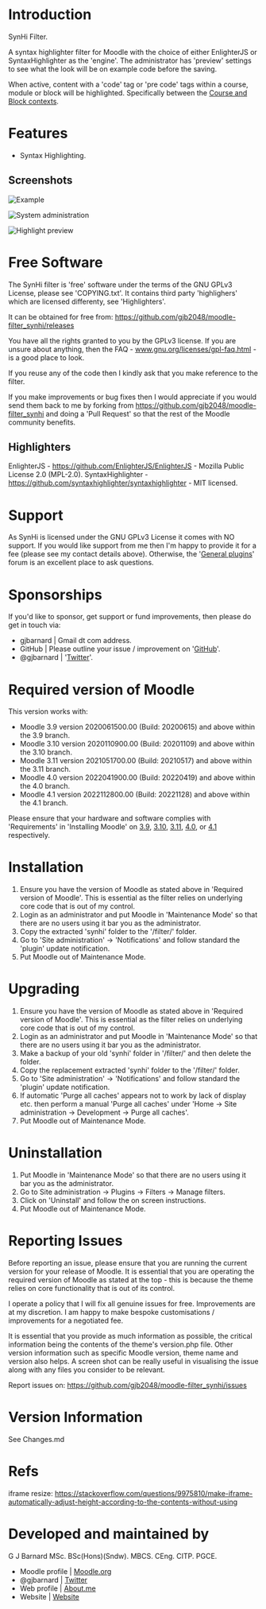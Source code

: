 Introduction
============
SynHi Filter.

A syntax highlighter filter for Moodle with the choice of either EnlighterJS or SyntaxHighlighter
as the 'engine'.  The administrator has 'preview' settings to see what the look will be on example
code before the saving.

When active, content with a 'code' tag or 'pre code' tags within a course, module or block will be highlighted.
Specifically between the [Course and Block contexts](https://docs.moodle.org/39/en/Context).

Features
========
* Syntax Highlighting.

Screenshots
-----------

![Example](/pix/synhi_example.png "Example of code being highlighted")

![System administration](/pix/synhi_admin.png "The system admininstration screen")

![Highlight preview](/pix/synhi_admin_anim.gif "Previewing the engine and style before setting on the systems administration screen")

Free Software
=============
The SynHi filter is 'free' software under the terms of the GNU GPLv3 License, please see 'COPYING.txt'.  It
contains third party 'highlighers' which are licensed differenty, see 'Highlighters'.

It can be obtained for free from:
https://github.com/gjb2048/moodle-filter_synhi/releases

You have all the rights granted to you by the GPLv3 license.  If you are unsure about anything, then the
FAQ - www.gnu.org/licenses/gpl-faq.html - is a good place to look.

If you reuse any of the code then I kindly ask that you make reference to the filter.

If you make improvements or bug fixes then I would appreciate if you would send them back to me by forking from
https://github.com/gjb2048/moodle-filter_synhi and doing a 'Pull Request' so that the rest of the Moodle community
benefits.

Highlighters
------------
EnlighterJS - https://github.com/EnlighterJS/EnlighterJS - Mozilla Public License 2.0 (MPL-2.0).
SyntaxHighlighter - https://github.com/syntaxhighlighter/syntaxhighlighter - MIT licensed.

Support
=======
As SynHi is licensed under the GNU GPLv3 License it comes with NO support.  If you would like support from
me then I'm happy to provide it for a fee (please see my contact details above).  Otherwise, the
'[General plugins](https://moodle.org/mod/forum/view.php?id=44)' forum is an excellent place to ask questions.

Sponsorships
============
If you'd like to sponsor, get support or fund improvements, then please do get in touch via:

- gjbarnard | Gmail dt com address.
- GitHub | Please outline your issue / improvement on '[GitHub](https://github.com/gjb2048/moodle-format_topcoll/issues)'.
- @gjbarnard | '[Twitter](https://twitter.com/gjbarnard)'.

Required version of Moodle
==========================
This version works with:

- Moodle 3.9 version 2020061500.00 (Build: 20200615) and above within the 3.9 branch.
- Moodle 3.10 version 2020110900.00 (Build: 20201109) and above within the 3.10 branch.
- Moodle 3.11 version 2021051700.00 (Build: 20210517) and above within the 3.11 branch.
- Moodle 4.0 version 2022041900.00 (Build: 20220419) and above within the 4.0 branch.
- Moodle 4.1 version 2022112800.00 (Build: 20221128) and above within the 4.1 branch.

Please ensure that your hardware and software complies with 'Requirements' in 'Installing Moodle' on
[3.9](https://docs.moodle.org/39/en/Installing_Moodle), [3.10](https://docs.moodle.org/310/en/Installing_Moodle),
[3.11](https://docs.moodle.org/311/en/Installing_Moodle), [4.0](https://docs.moodle.org/400/en/Installing_Moodle),
or [4.1](https://docs.moodle.org/401/en/Installing_Moodle) respectively.

Installation
============
 1. Ensure you have the version of Moodle as stated above in 'Required version of Moodle'.  This is essential as the
    filter relies on underlying core code that is out of my control.
 2. Login as an administrator and put Moodle in 'Maintenance Mode' so that there are no users using it bar you as the administrator.
 3. Copy the extracted 'synhi' folder to the '/filter/' folder.
 4. Go to 'Site administration' -> 'Notifications' and follow standard the 'plugin' update notification.
 5. Put Moodle out of Maintenance Mode.

Upgrading
=========
 1. Ensure you have the version of Moodle as stated above in 'Required version of Moodle'.  This is essential as the
    filter relies on underlying core code that is out of my control.
 2. Login as an administrator and put Moodle in 'Maintenance Mode' so that there are no users using it bar you as the administrator.
 3. Make a backup of your old 'synhi' folder in '/filter/' and then delete the folder.
 4. Copy the replacement extracted 'synhi' folder to the '/filter/' folder.
 5. Go to 'Site administration' -> 'Notifications' and follow standard the 'plugin' update notification.
 6. If automatic 'Purge all caches' appears not to work by lack of display etc. then perform a manual 'Purge all caches'
   under 'Home -> Site administration -> Development -> Purge all caches'.
 7. Put Moodle out of Maintenance Mode.

Uninstallation
==============
 1. Put Moodle in 'Maintenance Mode' so that there are no users using it bar you as the administrator.
 2. Go to Site administration -> Plugins -> Filters -> Manage filters.
 3. Click on 'Uninstall' and follow the on screen instructions.
 4. Put Moodle out of Maintenance Mode.

Reporting Issues
================
Before reporting an issue, please ensure that you are running the current version for your release of Moodle.  It is essential
that you are operating the required version of Moodle as stated at the top - this is because the theme relies on core
functionality that is out of its control.

I operate a policy that I will fix all genuine issues for free.  Improvements are at my discretion.  I am happy to make bespoke
customisations / improvements for a negotiated fee.

It is essential that you provide as much information as possible, the critical information being the contents of the theme's
version.php file.  Other version information such as specific Moodle version, theme name and version also helps.  A screen shot
can be really useful in visualising the issue along with any files you consider to be relevant.

Report issues on: https://github.com/gjb2048/moodle-filter_synhi/issues

Version Information
===================
See Changes.md

Refs
====

iframe resize: https://stackoverflow.com/questions/9975810/make-iframe-automatically-adjust-height-according-to-the-contents-without-using

Developed and maintained by
===========================
G J Barnard MSc. BSc(Hons)(Sndw). MBCS. CEng. CITP. PGCE.

- Moodle profile | [Moodle.org](https://moodle.org/user/profile.php?id=442195)
- @gjbarnard     | [Twitter](https://twitter.com/gjbarnard)
- Web profile    | [About.me](https://about.me/gjbarnard)
- Website        | [Website](https://gjbarnard.co.uk)
